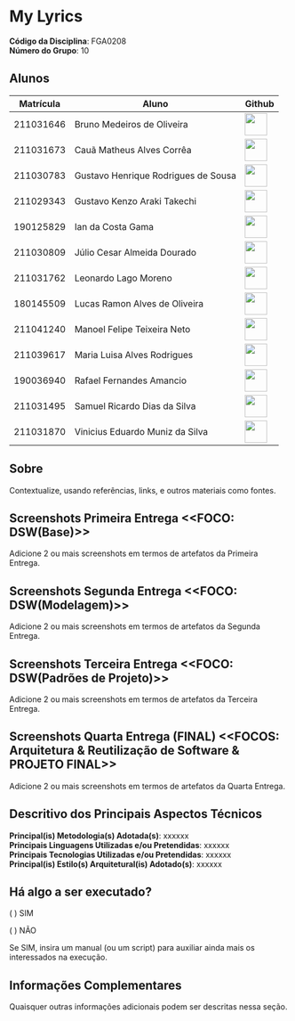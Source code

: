 # My Lyrics
**Código da Disciplina**: FGA0208<br>
**Número do Grupo**: 10<br>

## Alunos
|Matrícula | Aluno | Github |
| -- | -- | -- |
| 211031646  |  Bruno Medeiros de Oliveira | <a href="https://github.com/brunomed"> <img src="https://github.com/brunomed.png" width=40></a> |
| 211031673  |  Cauã Matheus Alves Corrêa | <a href="https://github.com/CauaMatheus"> <img src="https://github.com/CauaMatheus.png" width=40></a> |
| 211030783  |  Gustavo Henrique Rodrigues de Sousa | <a href="https://github.com/GustavoHenriqueRS"> <img src="https://github.com/GustavoHenriqueRS.png" width=40></a> |
| 211029343  |  Gustavo Kenzo Araki Takechi | <a href="https://github.com/gustavokenzo1"> <img src="https://github.com/gustavokenzo1.png" width=40></a> |
| 190125829  |  Ian da Costa Gama | <a href="https://github.com/ian-dcg"> <img src="https://github.com/ian-dcg.png" width=40></a> |
| 211030809  |  Júlio Cesar Almeida Dourado | <a href="https://github.com/julio-dourado"> <img src="https://github.com/julio-dourado.png" width=40></a> |
| 211031762  |  Leonardo Lago Moreno | <a href="https://github.com/lelamo2002"> <img src="https://github.com/lelamo2002.png" width=40></a> |
| 180145509  |  Lucas Ramon Alves de Oliveira | <a href="https://github.com/lramon2001"> <img src="https://github.com/lramon2001.png" width=40></a> |
| 211041240  |  Manoel Felipe Teixeira Neto | <a href="https://github.com/Manoel835"> <img src="https://github.com/Manoel835.png" width=40></a> |
| 211039617  |  Maria Luisa Alves Rodrigues | <a href="https://github.com/marialuisa214"> <img src="https://github.com/marialuisa214.png" width=40></a> |
| 190036940  |  Rafael Fernandes Amancio | <a href="https://github.com/Rafael-gc"> <img src="https://github.com/Rafael-gc.png" width=40></a> |
| 211031495  |  Samuel Ricardo Dias da Silva | <a href="https://github.com/SamuelRicardoDS"> <img src="https://github.com/SamuelRicardoDS.png" width=40></a> |
| 211031870  |  Vinicius Eduardo Muniz da Silva | <a href="https://github.com/vinicius-muniz"> <img src="https://github.com/vinicius-muniz.png" width=40></a> |

## Sobre 
Contextualize, usando referências, links, e outros materiais como fontes.

## Screenshots Primeira Entrega <<FOCO: DSW(Base)>>
Adicione 2 ou mais screenshots em termos de artefatos da Primeira Entrega.

## Screenshots Segunda Entrega <<FOCO: DSW(Modelagem)>>
Adicione 2 ou mais screenshots em termos de artefatos da Segunda Entrega.

## Screenshots Terceira Entrega <<FOCO: DSW(Padrões de Projeto)>>
Adicione 2 ou mais screenshots em termos de artefatos da Terceira Entrega.

## Screenshots Quarta Entrega (FINAL) <<FOCOS: Arquitetura & Reutilização de Software & PROJETO FINAL>>
Adicione 2 ou mais screenshots em termos de artefatos da Quarta Entrega.

## Descritivo dos Principais Aspectos Técnicos 
**Principal(is) Metodologia(s) Adotada(s)**: xxxxxx<br>
**Principais Linguagens Utilizadas e/ou Pretendidas**: xxxxxx<br>
**Principais Tecnologias Utilizadas e/ou Pretendidas**: xxxxxx<br>
**Principal(is) Estilo(s) Arquitetural(is) Adotado(s)**: xxxxxx<br>

## Há algo a ser executado?

( ) SIM

( ) NÃO

Se SIM, insira um manual (ou um script) para auxiliar ainda mais os interessados na execução.

## Informações Complementares 
Quaisquer outras informações adicionais podem ser descritas nessa seção.
